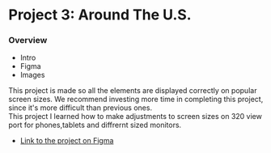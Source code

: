 # Project 3: Around The U.S.

### Overview

- Intro
- Figma
- Images

This project is made so all the elements are displayed correctly on popular screen sizes. We recommend investing more time in completing this project, since it's more difficult than previous ones.  
This project I learned how to make adjustments to screen sizes on 320 view port for phones,tablets and diffrernt sized monitors.

- [Link to the project on Figma](https://www.figma.com/file/ii4xxsJ0ghevUOcssTlHZv/Sprint-3%3A-Around-the-US?node-id=0%3A1)
